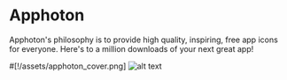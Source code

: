 # Apphoton
 	
Apphoton's philosophy is to provide high quality, inspiring, free app icons for everyone. Here's to a million downloads of your next great app!

#[!/assets/apphoton_cover.png]
![alt text](https://github.com/apphoton/assets/apphoton_cover.png "Apphoton")
